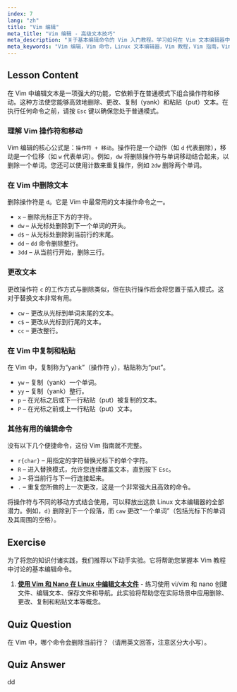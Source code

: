 ```yaml
---
index: 7
lang: "zh"
title: "Vim 编辑"
meta_title: "Vim 编辑 - 高级文本技巧"
meta_description: "关于基本编辑命令的 Vim 入门教程。学习如何在 Vim 文本编辑器中删除、更改、复制（复制）和粘贴文本，以提高您的 Linux 工作流程。"
meta_keywords: "Vim 编辑，Vim 命令，Linux 文本编辑器，Vim 教程，Vim 指南，Vim 入门，dd 命令，Vim 删除"
---
```


## Lesson Content

在 Vim 中编辑文本是一项强大的功能，它依赖于在普通模式下组合操作符和移动。这种方法使您能够高效地删除、更改、复制（yank）和粘贴（put）文本。在执行任何命令之前，请按 `Esc` 键以确保您处于普通模式。

### 理解 Vim 操作符和移动

Vim 编辑的核心公式是：`操作符 + 移动`。操作符是一个动作（如 `d` 代表删除），移动是一个位移（如 `w` 代表单词）。例如，`dw` 将删除操作符与单词移动结合起来，以删除一个单词。您还可以使用计数来重复操作，例如 `2dw` 删除两个单词。

### 在 Vim 中删除文本

删除操作符是 `d`。它是 Vim 中最常用的文本操作命令之一。

- `x` – 删除光标正下方的字符。
- `dw` – 从光标处删除到下一个单词的开头。
- `d$` – 从光标处删除到当前行的末尾。
- `dd` – `dd` 命令删除整行。
- `3dd` – 从当前行开始，删除三行。

### 更改文本

更改操作符 `c` 的工作方式与删除类似，但在执行操作后会将您置于插入模式。这对于替换文本非常有用。

- `cw` – 更改从光标到单词末尾的文本。
- `c$` – 更改从光标到行尾的文本。
- `cc` – 更改整行。

### 在 Vim 中复制和粘贴

在 Vim 中，复制称为“yank”（操作符 `y`），粘贴称为“put”。

- `yw` – 复制（yank）一个单词。
- `yy` – 复制（yank）整行。
- `p` – 在光标之后或下一行粘贴（put）被复制的文本。
- `P` – 在光标之前或上一行粘贴（put）文本。

### 其他有用的编辑命令

没有以下几个便捷命令，这份 Vim 指南就不完整。

- `r{char}` – 用指定的字符替换光标下的单个字符。
- `R` – 进入替换模式，允许您连续覆盖文本，直到按下 `Esc`。
- `J` – 将当前行与下一行连接起来。
- `.` – 重复您所做的上一次更改，这是一个非常强大且高效的命令。

将操作符与不同的移动方式结合使用，可以释放出这款 Linux 文本编辑器的全部潜力。例如，`d}` 删除到下一个段落，而 `caw` 更改“一个单词”（包括光标下的单词及其周围的空格）。

## Exercise

为了将您的知识付诸实践，我们推荐以下动手实验。它将帮助您掌握本 Vim 教程中讨论的基本编辑命令。

1.  **[使用 Vim 和 Nano 在 Linux 中编辑文本文件](https://labex.io/zh/labs/comptia-edit-text-files-in-linux-with-vim-and-nano-591076)** - 练习使用 vi/vim 和 nano 创建文件、编辑文本、保存文件和导航。此实验将帮助您在实际场景中应用删除、更改、复制和粘贴文本等概念。

## Quiz Question

在 Vim 中，哪个命令会删除当前行？（请用英文回答，注意区分大小写）。

## Quiz Answer

dd
